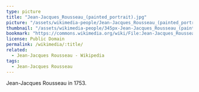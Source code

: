 ```yaml
---
type: picture
title: "Jean-Jacques_Rousseau_(painted_portrait).jpg"
picture: "/assets/wikimedia-people/Jean-Jacques_Rousseau_(painted_portrait).jpg"
thumbnail: "/assets/wikimedia-people/345px-Jean-Jacques_Rousseau_(painted_portrait).jpg"
bookmark: "https://commons.wikimedia.org/wiki/File:Jean-Jacques_Rousseau_(painted_portrait).jpg"
license: Public Domain
permalink: /wikimedia/:title/
related:
  - Jean-Jacques Rousseau - Wikipedia
tags:
  - Jean-Jacques Rousseau
---
```

Jean-Jacques Rousseau in 1753.
